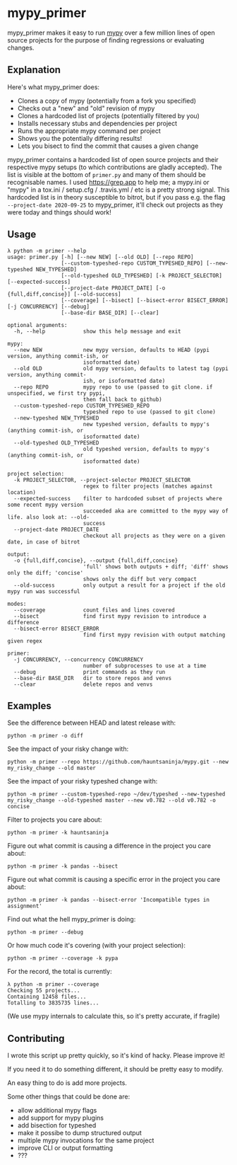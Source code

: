 # mypy_primer

mypy_primer makes it easy to run [mypy](https://github.com/python/mypy/) over a few million lines of
open source projects for the purpose of finding regressions or evaluating changes.

## Explanation

Here's what mypy_primer does:
- Clones a copy of mypy (potentially from a fork you specified)
- Checks out a "new" and "old" revision of mypy
- Clones a hardcoded list of projects (potentially filtered by you)
- Installs necessary stubs and dependencies per project
- Runs the appropriate mypy command per project
- Shows you the potentially differing results!
- Lets you bisect to find the commit that causes a given change

mypy_primer contains a hardcoded list of open source projects and their respective mypy setups (to
which contributions are gladly accepted). The list is visible at the bottom of `primer.py` and many
of them should be recognisable names. I used https://grep.app to help me; a mypy.ini or "mypy" in a
tox.ini / setup.cfg / .travis.yml / etc is a pretty strong signal. This hardcoded list is in theory
susceptible to bitrot, but if you pass e.g. the flag `--project-date 2020-09-25` to mypy_primer,
it'll check out projects as they were today and things should work!

## Usage

```
λ python -m primer --help
usage: primer.py [-h] [--new NEW] [--old OLD] [--repo REPO]
                 [--custom-typeshed-repo CUSTOM_TYPESHED_REPO] [--new-typeshed NEW_TYPESHED]
                 [--old-typeshed OLD_TYPESHED] [-k PROJECT_SELECTOR] [--expected-success]
                 [--project-date PROJECT_DATE] [-o {full,diff,concise}] [--old-success]
                 [--coverage] [--bisect] [--bisect-error BISECT_ERROR] [-j CONCURRENCY] [--debug]
                 [--base-dir BASE_DIR] [--clear]

optional arguments:
  -h, --help            show this help message and exit

mypy:
  --new NEW             new mypy version, defaults to HEAD (pypi version, anything commit-ish, or
                        isoformatted date)
  --old OLD             old mypy version, defaults to latest tag (pypi version, anything commit-
                        ish, or isoformatted date)
  --repo REPO           mypy repo to use (passed to git clone. if unspecified, we first try pypi,
                        then fall back to github)
  --custom-typeshed-repo CUSTOM_TYPESHED_REPO
                        typeshed repo to use (passed to git clone)
  --new-typeshed NEW_TYPESHED
                        new typeshed version, defaults to mypy's (anything commit-ish, or
                        isoformatted date)
  --old-typeshed OLD_TYPESHED
                        old typeshed version, defaults to mypy's (anything commit-ish, or
                        isoformatted date)

project selection:
  -k PROJECT_SELECTOR, --project-selector PROJECT_SELECTOR
                        regex to filter projects (matches against location)
  --expected-success    filter to hardcoded subset of projects where some recent mypy version
                        succeeded aka are committed to the mypy way of life. also look at: --old-
                        success
  --project-date PROJECT_DATE
                        checkout all projects as they were on a given date, in case of bitrot

output:
  -o {full,diff,concise}, --output {full,diff,concise}
                        'full' shows both outputs + diff; 'diff' shows only the diff; 'concise'
                        shows only the diff but very compact
  --old-success         only output a result for a project if the old mypy run was successful

modes:
  --coverage            count files and lines covered
  --bisect              find first mypy revision to introduce a difference
  --bisect-error BISECT_ERROR
                        find first mypy revision with output matching given regex

primer:
  -j CONCURRENCY, --concurrency CONCURRENCY
                        number of subprocesses to use at a time
  --debug               print commands as they run
  --base-dir BASE_DIR   dir to store repos and venvs
  --clear               delete repos and venvs

```

## Examples

See the difference between HEAD and latest release with:
```
python -m primer -o diff
```

See the impact of your risky change with:
```
python -m primer --repo https://github.com/hauntsaninja/mypy.git --new my_risky_change --old master
```

See the impact of your risky typeshed change with:
```
python -m primer --custom-typeshed-repo ~/dev/typeshed --new-typeshed my_risky_change --old-typeshed master --new v0.782 --old v0.782 -o concise
```

Filter to projects you care about:
```
python -m primer -k hauntsaninja
```

Figure out what commit is causing a difference in the project you care about:
```
python -m primer -k pandas --bisect
```

Figure out what commit is causing a specific error in the project you care about:
```
python -m primer -k pandas --bisect-error 'Incompatible types in assignment'
```

Find out what the hell mypy_primer is doing:
```
python -m primer --debug
```

Or how much code it's covering (with your project selection):
```
python -m primer --coverage -k pypa
```

For the record, the total is currently:
```
λ python -m primer --coverage
Checking 55 projects...
Containing 12458 files...
Totalling to 3835735 lines...
```
(We use mypy internals to calculate this, so it's pretty accurate, if fragile)

## Contributing

I wrote this script up pretty quickly, so it's kind of hacky. Please improve it!

If you need it to do something different, it should be pretty easy to modify.

An easy thing to do is add more projects.

Some other things that could be done are:
- allow additional mypy flags
- add support for mypy plugins
- add bisection for typeshed
- make it possibe to dump structured output
- multiple mypy invocations for the same project
- improve CLI or output formatting
- ???

